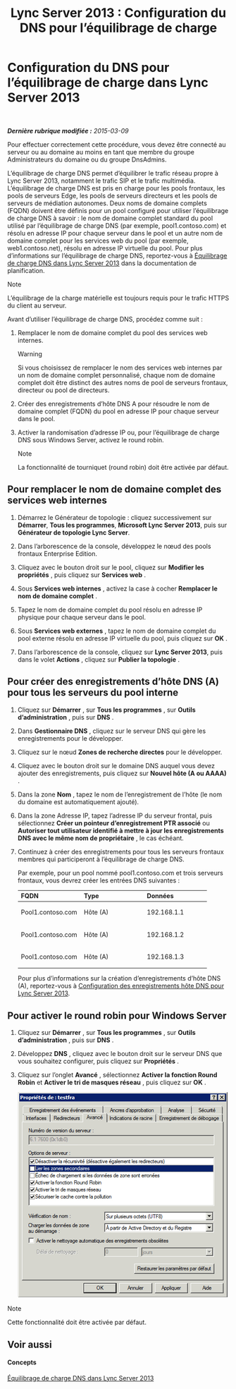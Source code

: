 ﻿---
title: 'Lync Server 2013 : Configuration du DNS pour l’équilibrage de charge'
TOCTitle: Configuration du DNS pour l’équilibrage de charge
ms:assetid: 1b2e8414-8676-4872-8ecf-ea07196f74de
ms:mtpsurl: https://technet.microsoft.com/fr-fr/library/Gg398251(v=OCS.15)
ms:contentKeyID: 49296422
ms.date: 05/20/2016
mtps_version: v=OCS.15
ms.translationtype: HT
---

# Configuration du DNS pour l’équilibrage de charge dans Lync Server 2013

 

_**Dernière rubrique modifiée :** 2015-03-09_

Pour effectuer correctement cette procédure, vous devez être connecté au serveur ou au domaine au moins en tant que membre du groupe Administrateurs du domaine ou du groupe DnsAdmins.

L’équilibrage de charge DNS permet d’équilibrer le trafic réseau propre à Lync Server 2013, notamment le trafic SIP et le trafic multimédia. L’équilibrage de charge DNS est pris en charge pour les pools frontaux, les pools de serveurs Edge, les pools de serveurs directeurs et les pools de serveurs de médiation autonomes. Deux noms de domaine complets (FQDN) doivent être définis pour un pool configuré pour utiliser l’équilibrage de charge DNS à savoir : le nom de domaine complet standard du pool utilisé par l’équilibrage de charge DNS (par exemple, pool1.contoso.com) et résolu en adresse IP pour chaque serveur dans le pool et un autre nom de domaine complet pour les services web du pool (par exemple, web1.contoso.net), résolu en adresse IP virtuelle du pool. Pour plus d’informations sur l’équilibrage de charge DNS, reportez-vous à [Équilibrage de charge DNS dans Lync Server 2013](lync-server-2013-dns-load-balancing.md) dans la documentation de planification.

> [!NOTE]  
> L’équilibrage de la charge matérielle est toujours requis pour le trafic HTTPS du client au serveur.

Avant d’utiliser l’équilibrage de charge DNS, procédez comme suit :

1.  Remplacer le nom de domaine complet du pool des services web internes.
    
    > [!WARNING]  
    > Si vous choisissez de remplacer le nom des services web internes par un nom de domaine complet personnalisé, chaque nom de domaine complet doit être distinct des autres noms de pool de serveurs frontaux, directeur ou pool de directeurs.

2.  Créer des enregistrements d’hôte DNS A pour résoudre le nom de domaine complet (FQDN) du pool en adresse IP pour chaque serveur dans le pool.

3.  Activer la randomisation d’adresse IP ou, pour l’équilibrage de charge DNS sous Windows Server, activez le round robin.
    
    > [!NOTE]  
    > La fonctionnalité de tourniquet (round robin) doit être activée par défaut.

## Pour remplacer le nom de domaine complet des services web internes

1.  Démarrez le Générateur de topologie : cliquez successivement sur **Démarrer**, **Tous les programmes**, **Microsoft Lync Server 2013**, puis sur **Générateur de topologie Lync Server**.

2.  Dans l’arborescence de la console, développez le nœud des pools frontaux Enterprise Edition.

3.  Cliquez avec le bouton droit sur le pool, cliquez sur **Modifier les propriétés** , puis cliquez sur **Services web** .

4.  Sous **Services web internes** , activez la case à cocher **Remplacer le nom de domaine complet** .

5.  Tapez le nom de domaine complet du pool résolu en adresse IP physique pour chaque serveur dans le pool.

6.  Sous **Services web externes** , tapez le nom de domaine complet du pool externe résolu en adresse IP virtuelle du pool, puis cliquez sur **OK** .

7.  Dans l’arborescence de la console, cliquez sur **Lync Server 2013**, puis dans le volet **Actions** , cliquez sur **Publier la topologie** .

## Pour créer des enregistrements d’hôte DNS (A) pour tous les serveurs du pool interne

1.  Cliquez sur **Démarrer** , sur **Tous les programmes** , sur **Outils d’administration** , puis sur **DNS** .

2.  Dans **Gestionnaire DNS** , cliquez sur le serveur DNS qui gère les enregistrements pour le développer.

3.  Cliquez sur le nœud **Zones de recherche directes** pour le développer.

4.  Cliquez avec le bouton droit sur le domaine DNS auquel vous devez ajouter des enregistrements, puis cliquez sur **Nouvel hôte (A ou AAAA)** .

5.  Dans la zone **Nom** , tapez le nom de l’enregistrement de l’hôte (le nom du domaine est automatiquement ajouté).

6.  Dans la zone Adresse IP, tapez l’adresse IP du serveur frontal, puis sélectionnez **Créer un pointeur d’enregistrement PTR associé** ou **Autoriser tout utilisateur identifié à mettre à jour les enregistrements DNS avec le même nom de propriétaire** , le cas échéant.

7.  Continuez à créer des enregistrements pour tous les serveurs frontaux membres qui participeront à l’équilibrage de charge DNS.
    
    Par exemple, pour un pool nommé pool1.contoso.com et trois serveurs frontaux, vous devrez créer les entrées DNS suivantes :
    
    
    <table>
    <colgroup>
    <col style="width: 33%" />
    <col style="width: 33%" />
    <col style="width: 33%" />
    </colgroup>
    <thead>
    <tr class="header">
    <th>FQDN</th>
    <th>Type</th>
    <th>Données</th>
    </tr>
    </thead>
    <tbody>
    <tr class="odd">
    <td><p>Pool1.contoso.com</p></td>
    <td><p>Hôte (A)</p></td>
    <td><p>192.168.1.1</p></td>
    </tr>
    <tr class="even">
    <td><p>Pool1.contoso.com</p></td>
    <td><p>Hôte (A)</p></td>
    <td><p>192.168.1.2</p></td>
    </tr>
    <tr class="odd">
    <td><p>Pool1.contoso.com</p></td>
    <td><p>Hôte (A)</p></td>
    <td><p>192.168.1.3</p></td>
    </tr>
    </tbody>
    </table>
    
    Pour plus d’informations sur la création d’enregistrements d’hôte DNS (A), reportez-vous à [Configuration des enregistrements hôte DNS pour Lync Server 2013](lync-server-2013-configure-dns-host-records.md).

## Pour activer le round robin pour Windows Server

1.  Cliquez sur **Démarrer** , sur **Tous les programmes** , sur **Outils d’administration** , puis sur **DNS** .

2.  Développez **DNS** , cliquez avec le bouton droit sur le serveur DNS que vous souhaitez configurer, puis cliquez sur **Propriétés** .

3.  Cliquez sur l’onglet **Avancé** , sélectionnez **Activer la fonction Round Robin** et **Activer le tri de masques réseau** , puis cliquez sur **OK** .
    
    ![Boîte de dialogue DNS Round Robin](images/Gg398251.e7bf6125-8d78-4460-8401-0a8e7e21d305(OCS.15).jpg "Boîte de dialogue DNS Round Robin")

> [!NOTE]  
> Cette fonctionnalité doit être activée par défaut.

## Voir aussi

#### Concepts

[Équilibrage de charge DNS dans Lync Server 2013](lync-server-2013-dns-load-balancing.md)

